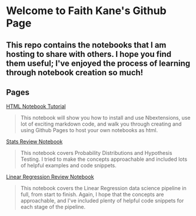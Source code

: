# Welcome to Faith Kane's Github Page

## This repo contains the notebooks that I am hosting to share with others. I hope you find them useful; I've enjoyed the process of learning through notebook creation so much!

## Pages

[HTML Notebook Tutorial](faithkane.github.io/notebook_tutorial)

>This notebook will show you how to install and use Nbextensions, use lot of exciting markdown code, and walk you through creating and using Github Pages to host your own notebooks as html.

[Stats Review Notebook](faithkane3.github.io/stats_review)

>This notebook covers Probability Distributions and Hypothesis Testing. I tried to make the concepts approachable and included lots of helpful examples and code snippets.

[Linear Regression Review Notebook](faithkane3.github.io/regression_review)

>This notebook covers the Linear Regression data science pipeline in full, from start to finish. Again, I hope that the concepts are approachable, and I've included plenty of helpful code snippets for each stage of the pipeline.
